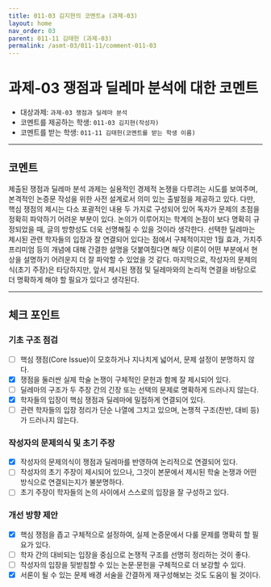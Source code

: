 ```yaml
---
title: 011-03 김지현의 코멘트a (과제-03) 
layout: home
nav_order: 03
parent: 011-11 김태헌 (과제-03)
permalink: /asmt-03/011-11/comment-011-03
---
```


# 과제-03 쟁점과 딜레마 분석에 대한 코멘트

- 대상과제: `과제-03 쟁점과 딜레마 분석`
- 코멘트를 제공하는 학생: `011-03 김지현(작성자)` 
- 코멘트를 받는 학생: `011-11 김태헌(코멘트를 받는 학생 이름)` 

---

## 코멘트

제출된 쟁점과 딜레마 분석 과제는 실용적인 경제적 논쟁을 다루려는 시도를 보여주며, 본격적인 논증문 작성을 위한 사전 설계로서 의미 있는 출발점을 제공하고 있다. 다만, 핵심 쟁점의 제시는 다소 포괄적인 내용 두 가지로 구성되어 있어 독자가 문제의 초점을 정확히 파악하기 어려운 부분이 있다. 논의가 이루어지는 학계의 논점이 보다 명확히 규정되었을 때, 글의 방향성도 더욱 선명해질 수 있을 것이라 생각한다. 선택한 딜레마는 제시된 관련 학자들의 입장과 잘 연결되어 있다는 점에서 구체적이지만 1월 효과, 가치주 프리미엄 등의 개념에 대해 간결한 설명을 덧붙여줬다면 해당 이론이 어떤 부분에서 현상을 설명하기 어려운지 더 잘 파악할 수 있었을 것 같다. 마지막으로, 작성자의 문제의식(초기 주장)은 타당하지만, 앞서 제시된 쟁점 및 딜레마와의 논리적 연결을 바탕으로 더 명확하게 해야 할 필요가 있다고 생각된다.

---

## 체크 포인트

### **기초 구조 점검**
- [ ] 핵심 쟁점(Core Issue)이 모호하거나 지나치게 넓어서, 문제 설정이 분명하지 않다.
- [x] 쟁점을 둘러싼 실제 학술 논쟁이 구체적인 문헌과 함께 잘 제시되어 있다.
- [ ] 딜레마의 구조가 두 주장 간의 긴장 또는 선택의 문제로 명확하게 드러나지 않는다.
- [x] 학자들의 입장이 핵심 쟁점과 딜레마에 밀접하게 연결되어 있다.
- [ ] 관련 학자들의 입장 정리가 단순 나열에 그치고 있으며, 논쟁적 구조(찬반, 대비 등)가 드러나지 않는다.

### **작성자의 문제의식 및 초기 주장**
- [x] 작성자의 문제의식이 쟁점과 딜레마를 반영하여 논리적으로 연결되어 있다.
- [ ] 작성자의 초기 주장이 제시되어 있으나, 그것이 본문에서 제시된 학술 논쟁과 어떤 방식으로 연결되는지가 불분명하다.
- [ ] 초기 주장이 학자들의 논의 사이에서 스스로의 입장을 잘 구성하고 있다.

### **개선 방향 제안**
- [x] 핵심 쟁점을 좁고 구체적으로 설정하여, 실제 논증문에서 다룰 문제를 명확히 할 필요가 있다.
- [ ] 학자 간의 대비되는 입장을 중심으로 논쟁적 구조를 선명히 정리하는 것이 좋다.
- [ ] 작성자의 입장을 뒷받침할 수 있는 논문·문헌을 구체적으로 더 보강할 수 있다.
- [x] 서론이 될 수 있는 문제 배경 서술을 간결하게 재구성해보는 것도 도움이 될 것이다.

